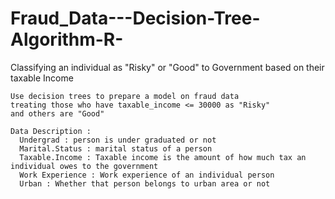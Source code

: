 # Fraud_Data---Decision-Tree-Algorithm-R-
Classifying an individual as "Risky" or "Good" to Government based on their taxable Income

    Use decision trees to prepare a model on fraud data 
    treating those who have taxable_income <= 30000 as "Risky" 
    and others are "Good"

    Data Description :
      Undergrad : person is under graduated or not
      Marital.Status : marital status of a person
      Taxable.Income : Taxable income is the amount of how much tax an individual owes to the government 
      Work Experience : Work experience of an individual person
      Urban : Whether that person belongs to urban area or not
